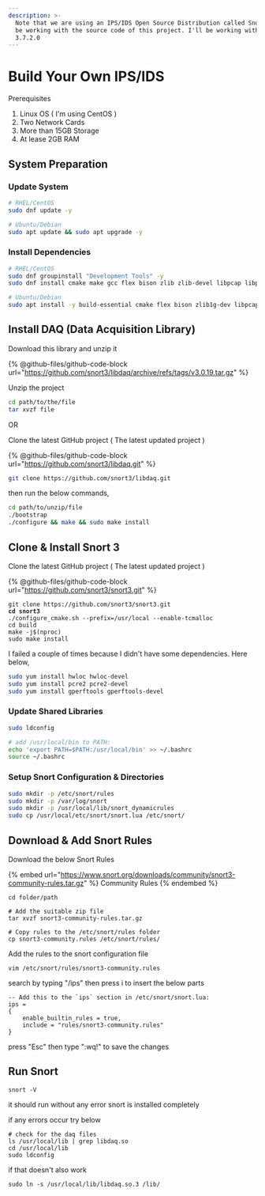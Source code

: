 ```yaml
---
description: >-
  Note that we are using an IPS/IDS Open Source Distribution called Snort. We'll
  be working with the source code of this project. I'll be working with Snort
  3.7.2.0
---
```


# Build Your Own IPS/IDS

Prerequisites

1. Linux OS ( I'm using CentOS )
2. Two Network Cards
3. More than 15GB Storage&#x20;
4. &#x20;At lease 2GB RAM&#x20;

## System Preparation

### Update System

```bash
# RHEL/CentOS
sudo dnf update -y

# Ubuntu/Debian
sudo apt update && sudo apt upgrade -y
```

### Install Dependencies

```bash
# RHEL/CentOS
sudo dnf groupinstall "Development Tools" -y
sudo dnf install cmake make gcc flex bison zlib zlib-devel libpcap libpcap-devel pcre pcre-devel libdnet libdnet-devel xz-devel openssl-devel libuuid-devel luajit luajit-devel -y

# Ubuntu/Debian
sudo apt install -y build-essential cmake flex bison zlib1g-dev libpcap-dev libpcre3-dev libnet1-dev liblzma-dev openssl libssl-dev libnghttp2-dev libdumbnet-dev uuid-dev luajit luajit-5.1-dev
```

## Install DAQ (Data Acquisition Library)

Download this library and unzip it

{% @github-files/github-code-block url="https://github.com/snort3/libdaq/archive/refs/tags/v3.0.19.tar.gz" %}

Unzip the project

```bash
cd path/to/the/file
tar xvzf file
```

OR

Clone the latest GitHub project ( The latest updated project )

{% @github-files/github-code-block url="https://github.com/snort3/libdaq.git" %}

```bash
git clone https://github.com/snort3/libdaq.git
```

then run the below commands,

```bash
cd path/to/unzip/file
./bootstrap
./configure && make && sudo make install
```

## Clone & Install Snort 3

Clone the latest GitHub project ( The latest updated project )

{% @github-files/github-code-block url="https://github.com/snort3/snort3.git" %}

<pre class="language-bash"><code class="lang-bash">git clone https://github.com/snort3/snort3.git
<strong>cd snort3
</strong>./configure_cmake.sh --prefix=/usr/local --enable-tcmalloc
cd build
make -j$(nproc)
sudo make install
</code></pre>

I failed a couple of times because I didn't have some dependencies. Here below,

```bash
sudo yum install hwloc hwloc-devel
sudo yum install pcre2 pcre2-devel
sudo yum install gperftools gperftools-devel
```

### Update Shared Libraries

```bash
sudo ldconfig

# add /usr/local/bin to PATH:
echo 'export PATH=$PATH:/usr/local/bin' >> ~/.bashrc
source ~/.bashrc
```

### Setup Snort Configuration & Directories

```bash
sudo mkdir -p /etc/snort/rules
sudo mkdir -p /var/log/snort
sudo mkdir -p /usr/local/lib/snort_dynamicrules
sudo cp /usr/local/etc/snort/snort.lua /etc/snort/
```

## Download & Add Snort Rules

Download the below Snort Rules

{% embed url="https://www.snort.org/downloads/community/snort3-community-rules.tar.gz" %}
Community Rules
{% endembed %}

```
cd folder/path

# Add the suitable zip file
tar xvzf snort3-community-rules.tar.gz

# Copy rules to the /etc/snort/rules folder
cp snort3-community.rules /etc/snort/rules/
```

Add the rules to the snort configuration file

```
vim /etc/snort/rules/snort3-community.rules
```



search by typing "/ips" then press i to insert the below parts

```
-- Add this to the `ips` section in /etc/snort/snort.lua:
ips =
{
    enable_builtin_rules = true,
    include = "rules/snort3-community.rules"
}

```

press "Esc" then type ":wq!" to save the changes

## Run Snort

```
snort -V
```

it should run without any error snort is installed completely

if any errors occur try below

```
# check for the daq files
ls /usr/local/lib | grep libdaq.so
cd /usr/local/lib    
sudo ldconfig
```

if that doesn't also work

```
sudo ln -s /usr/local/lib/libdaq.so.3 /lib/
```

